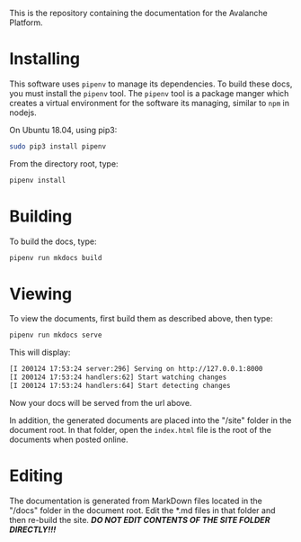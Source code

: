 This is the repository containing the documentation for the Avalanche Platform. 


# Installing

This software uses `pipenv` to manage its dependencies. To build these docs, you must install the `pipenv` tool. The `pipenv` tool is a package manger which creates a virtual environment for the software its managing, similar to `npm` in nodejs.

On Ubuntu 18.04, using pip3:

```sh
sudo pip3 install pipenv
```

From the directory root, type:

```sh
pipenv install
```

# Building

To build the docs, type:

```sh
pipenv run mkdocs build
```

# Viewing 

To view the documents, first build them as described above, then type:

```sh
pipenv run mkdocs serve
```

This will display:

```sh
[I 200124 17:53:24 server:296] Serving on http://127.0.0.1:8000
[I 200124 17:53:24 handlers:62] Start watching changes
[I 200124 17:53:24 handlers:64] Start detecting changes
```

Now your docs will be served from the url above.

In addition, the generated documents are placed into the "/site" folder in the document root. In that folder, open the `index.html` file is the root of the documents when posted online.

# Editing

The documentation is generated from MarkDown files located in the "/docs" folder in the document root. Edit the *.md files in that folder and then re-build the site. ***DO NOT EDIT CONTENTS OF THE SITE FOLDER DIRECTLY!!!***

